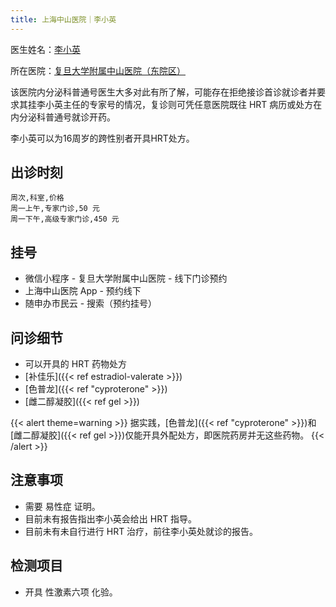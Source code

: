 ```yaml
---
title: 上海中山医院｜李小英
---
```


医生姓名：[李小英](https://www.haodf.com/doctor/13154.html)

所在医院：[复旦大学附属中山医院（东院区）](https://amap.com/place/B0FFF5RB0L)

该医院内分泌科普通号医生大多对此有所了解，可能存在拒绝接诊首诊就诊者并要求其挂李小英主任的专家号的情况，复诊则可凭任意医院既往 HRT
病历或处方在内分泌科普通号就诊开药。

李小英可以为16周岁的跨性别者开具HRT处方。

## 出诊时刻

```csv
周次,科室,价格
周一上午,专家门诊,50 元
周一下午,高级专家门诊,450 元
```

## 挂号

- 微信小程序 - 复旦大学附属中山医院 - 线下门诊预约
- 上海中山医院 App - 预约线下
- 随申办市民云 - 搜索（预约挂号）

## 问诊细节

- 可以开具的 HRT 药物处方
- [补佳乐]({{< ref estradiol-valerate >}})
- [色普龙]({{< ref "cyproterone" >}})
- [雌二醇凝胶]({{< ref gel >}})

{{< alert theme=warning >}} 据实践，[色普龙]({{< ref "cyproterone" >}})和[雌二醇凝胶]({{< ref
gel >}})仅能开具外配处方，即医院药房并无这些药物。 {{< /alert >}}

## 注意事项

- 需要 易性症 证明。
- 目前未有报告指出李小英会给出 HRT 指导。
- 目前未有未自行进行 HRT 治疗，前往李小英处就诊的报告。

## 检测项目

- 开具 性激素六项 化验。
